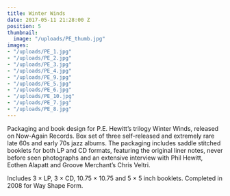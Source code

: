 ```yaml
---
title: Winter Winds
date: 2017-05-11 21:28:00 Z
position: 5
thumbnail:
  image: "/uploads/PE_thumb.jpg"
images:
- "/uploads/PE_1.jpg"
- "/uploads/PE_2.jpg"
- "/uploads/PE_3.jpg"
- "/uploads/PE_4.jpg"
- "/uploads/PE_9.jpg"
- "/uploads/PE_5.jpg"
- "/uploads/PE_6.jpg"
- "/uploads/PE_10.jpg"
- "/uploads/PE_7.jpg"
- "/uploads/PE_8.jpg"
---
```


Packaging and book design for P.E. Hewitt’s trilogy Winter Winds, released on Now-Again Records. Box set of three self-released and extremely rare late 60s and early 70s jazz albums. The packaging includes saddle stitched booklets for both LP and CD formats, featuring the original liner notes, never before seen photographs and an extensive interview with Phil Hewitt, Eothen Alapatt and Groove Merchant’s Chris Veltri.

Includes 3 × LP, 3 × CD, 10.75 × 10.75 and 5 × 5 inch booklets. Completed in 2008 for Way Shape Form.